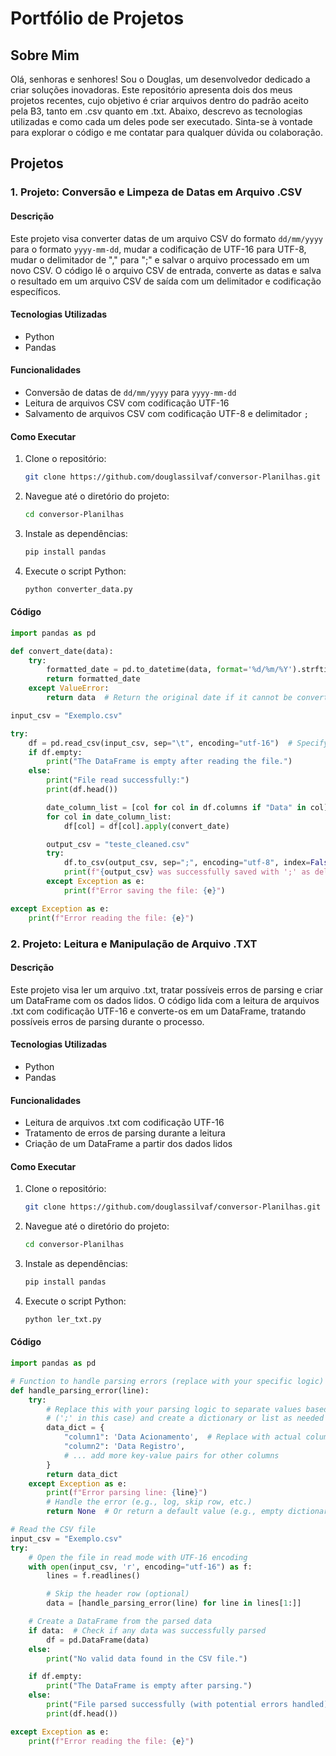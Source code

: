 # Portfólio de Projetos

## Sobre Mim
Olá, senhoras e senhores! 
Sou o Douglas, um desenvolvedor dedicado a criar soluções inovadoras. Este repositório apresenta dois dos meus projetos recentes, cujo objetivo é criar arquivos dentro do padrão aceito pela B3, tanto em .csv quanto em .txt. Abaixo, descrevo as tecnologias utilizadas e como cada um deles pode ser executado. Sinta-se à vontade para explorar o código e me contatar para qualquer dúvida ou colaboração.

## Projetos

### 1. Projeto: Conversão e Limpeza de Datas em Arquivo .CSV

#### Descrição
Este projeto visa converter datas de um arquivo CSV do formato `dd/mm/yyyy` para o formato `yyyy-mm-dd`, mudar a codificação de UTF-16 para UTF-8, mudar o delimitador de "," para ";" e salvar o arquivo processado em um novo CSV. O código lê o arquivo CSV de entrada, converte as datas e salva o resultado em um arquivo CSV de saída com um delimitador e codificação específicos.

#### Tecnologias Utilizadas
- Python
- Pandas

#### Funcionalidades
- Conversão de datas de `dd/mm/yyyy` para `yyyy-mm-dd`
- Leitura de arquivos CSV com codificação UTF-16
- Salvamento de arquivos CSV com codificação UTF-8 e delimitador `;`

#### Como Executar
1. Clone o repositório:
   ```bash
   git clone https://github.com/douglassilvaf/conversor-Planilhas.git
   ```

2. Navegue até o diretório do projeto:
   ```bash
   cd conversor-Planilhas
   ```

3. Instale as dependências:
   ```bash
   pip install pandas
   ```

4. Execute o script Python:
   ```bash
   python converter_data.py
   ```

#### Código
```python
import pandas as pd

def convert_date(data):
    try:
        formatted_date = pd.to_datetime(data, format='%d/%m/%Y').strftime('%Y-%m-%d')
        return formatted_date
    except ValueError:
        return data  # Return the original date if it cannot be converted

input_csv = "Exemplo.csv"

try:
    df = pd.read_csv(input_csv, sep="\t", encoding="utf-16")  # Specify UTF-16 encoding
    if df.empty:
        print("The DataFrame is empty after reading the file.")
    else:
        print("File read successfully:")
        print(df.head())

        date_column_list = [col for col in df.columns if "Data" in col]
        for col in date_column_list:
            df[col] = df[col].apply(convert_date)

        output_csv = "teste_cleaned.csv"
        try:
            df.to_csv(output_csv, sep=";", encoding="utf-8", index=False)
            print(f"{output_csv} was successfully saved with ';' as delimiter.")
        except Exception as e:
            print(f"Error saving the file: {e}")

except Exception as e:
    print(f"Error reading the file: {e}")
```

### 2. Projeto: Leitura e Manipulação de Arquivo .TXT

#### Descrição
Este projeto visa ler um arquivo .txt, tratar possíveis erros de parsing e criar um DataFrame com os dados lidos. O código lida com a leitura de arquivos .txt com codificação UTF-16 e converte-os em um DataFrame, tratando possíveis erros de parsing durante o processo.

#### Tecnologias Utilizadas
- Python
- Pandas

#### Funcionalidades
- Leitura de arquivos .txt com codificação UTF-16
- Tratamento de erros de parsing durante a leitura
- Criação de um DataFrame a partir dos dados lidos

#### Como Executar
1. Clone o repositório:
   ```bash
   git clone https://github.com/douglassilvaf/conversor-Planilhas.git
   ```

2. Navegue até o diretório do projeto:
   ```bash
   cd conversor-Planilhas
   ```

3. Instale as dependências:
   ```bash
   pip install pandas
   ```

4. Execute o script Python:
   ```bash
   python ler_txt.py
   ```

#### Código
```python
import pandas as pd

# Function to handle parsing errors (replace with your specific logic)
def handle_parsing_error(line):
    try:
        # Replace this with your parsing logic to separate values based on delimiter
        # (';' in this case) and create a dictionary or list as needed
        data_dict = {
            "column1": 'Data Acionamento',  # Replace with actual column names and parsed values
            "column2": 'Data Registro',
            # ... add more key-value pairs for other columns
        }
        return data_dict
    except Exception as e:
        print(f"Error parsing line: {line}")
        # Handle the error (e.g., log, skip row, etc.)
        return None  # Or return a default value (e.g., empty dictionary)

# Read the CSV file
input_csv = "Exemplo.csv"
try:
    # Open the file in read mode with UTF-16 encoding
    with open(input_csv, 'r', encoding="utf-16") as f:
        lines = f.readlines()

        # Skip the header row (optional)
        data = [handle_parsing_error(line) for line in lines[1:]]

    # Create a DataFrame from the parsed data
    if data:  # Check if any data was successfully parsed
        df = pd.DataFrame(data)
    else:
        print("No valid data found in the CSV file.")

    if df.empty:
        print("The DataFrame is empty after parsing.")
    else:
        print("File parsed successfully (with potential errors handled).")
        print(df.head())

except Exception as e:
    print(f"Error reading the file: {e}")
```
